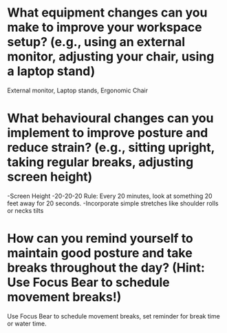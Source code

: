 # What equipment changes can you make to improve your workspace setup? (e.g., using an external monitor, adjusting your chair, using a laptop stand)
External monitor, Laptop stands, Ergonomic Chair
# What behavioural changes can you implement to improve posture and reduce strain? (e.g., sitting upright, taking regular breaks, adjusting screen height)
-Screen Height
-20-20-20 Rule: Every 20 minutes, look at something 20 feet away for 20 seconds.
-Incorporate simple stretches like shoulder rolls or necks tilts
# How can you remind yourself to maintain good posture and take breaks throughout the day? (Hint: Use Focus Bear to schedule movement breaks!)
Use Focus Bear to schedule movement breaks, set reminder for break time or water time.
